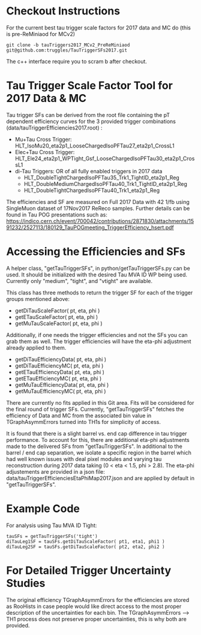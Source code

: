 # Checkout Instructions

For the current best tau trigger scale factors for 2017 data and MC do (this is pre-ReMiniaod for MCv2)
```
git clone -b tauTriggers2017_MCv2_PreReMiniaod git@github.com:truggles/TauTriggerSFs2017.git
```
The c++ interface require you to scram b after checkout.

# Tau Trigger Scale Factor Tool for 2017 Data & MC

Tau trigger SFs can be derived from the root file containing the pT dependent efficiency curves for the 3 provided trigger combinations (data/tauTriggerEfficiencies2017.root) :
   * Mu+Tau Cross Trigger: HLT_IsoMu20_eta2p1_LooseChargedIsoPFTau27_eta2p1_CrossL1
   * Elec+Tau Cross Trigger: HLT_Ele24_eta2p1_WPTight_Gsf_LooseChargedIsoPFTau30_eta2p1_CrossL1
   * di-Tau Triggers: OR of all fully enabled triggers in 2017 data
      * HLT_DoubleTightChargedIsoPFTau35_Trk1_TightID_eta2p1_Reg
      * HLT_DoubleMediumChargedIsoPFTau40_Trk1_TightID_eta2p1_Reg
      * HLT_DoubleTightChargedIsoPFTau40_Trk1_eta2p1_Reg

The efficiencies and SF are measured on Full 2017 Data with 42 1/fb using SingleMuon dataset of 17Nov2017 ReReco samples. Further details can be found in Tau POG presentations such as: https://indico.cern.ch/event/700042/contributions/2871830/attachments/1591232/2527113/180129_TauPOGmeeting_TriggerEfficiency_hsert.pdf

# Accessing the Efficiencies and SFs

A helper class, "getTauTriggerSFs", in python/getTauTriggerSFs.py can be used. It should be initialized with the desired Tau MVA ID WP being used. Currently only "medium", "tight", and "vtight" are available.

This class has three methods to return the trigger SF for each of the trigger groups mentioned above:
   * getDiTauScaleFactor( pt, eta, phi )
   * getETauScaleFactor( pt, eta, phi )
   * getMuTauScaleFactor( pt, eta, phi )

Additionally, if one needs the trigger efficiencies and not the SFs you can grab them as well. The trigger efficiencies will have the eta-phi adjustment already applied to them.
   * getDiTauEfficiencyData( pt, eta, phi )
   * getDiTauEfficiencyMC( pt, eta, phi )
   * getETauEfficiencyData( pt, eta, phi )
   * getETauEfficiencyMC( pt, eta, phi )
   * getMuTauEfficiencyData( pt, eta, phi )
   * getMuTauEfficiencyMC( pt, eta, phi )

There are currently no fits applied in this Git area. Fits will be considered for the final round of trigger SFs. Currently, "getTauTriggerSFs" fetches the efficiency of Data and MC from the associated bin value in TGraphAsymmErrors turned into TH1s for simplicity of access.

It is found that there is a slight barrel vs. end cap difference in tau trigger performance. To account for this, there are additional eta-phi adjustments made to the delivered SFs from "getTauTriggerSFs". In additional to the barrel / end cap separation, we isolate a specific region in the barrel which had well known issues with deal pixel modules and varying tau reconstruction during 2017 data taking (0 < eta < 1.5, phi > 2.8). The eta-phi adjustements are provided in a json file: data/tauTriggerEfficienciesEtaPhiMap2017.json and are applied by default in "getTauTriggerSFs".


# Example Code
For analysis using Tau MVA ID Tight:
```
tauSFs = getTauTriggerSFs('tight')
diTauLeg1SF = tauSFs.getDiTauScaleFactor( pt1, eta1, phi1 )
diTauLeg2SF = tauSFs.getDiTauScaleFactor( pt2, eta2, phi2 )
```

# For Detailed Trigger Uncertainty Studies

The original efficiency TGraphAsymmErrors for the efficiencies are stored as RooHists in case people would like direct access to the most proper description of the uncertainties for each bin. The TGraphAsymmErrors --> TH1 process does not preserve proper uncertainties, this is why both are provided.


